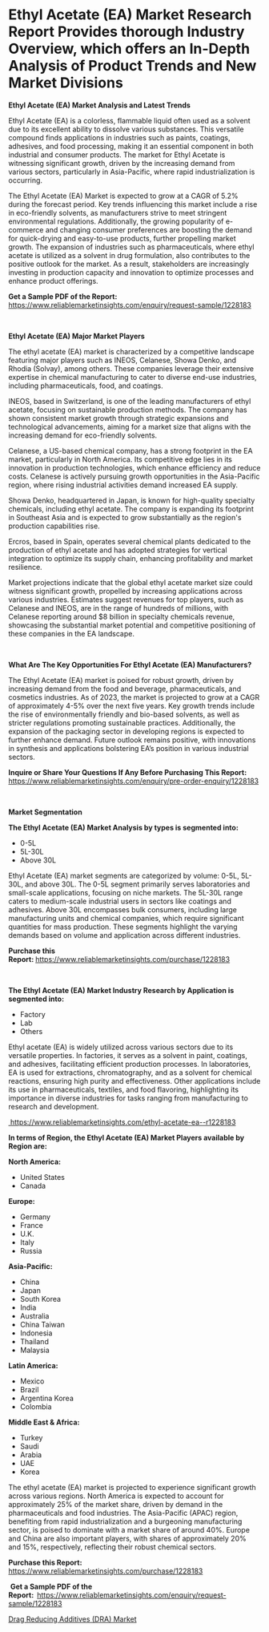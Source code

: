 <p><h1>Ethyl Acetate (EA) Market Research Report Provides thorough Industry Overview, which offers an In-Depth Analysis of Product Trends and New Market Divisions</h1></p><p><strong>Ethyl Acetate (EA) Market Analysis and Latest Trends</strong></p>
<p><p>Ethyl Acetate (EA) is a colorless, flammable liquid often used as a solvent due to its excellent ability to dissolve various substances. This versatile compound finds applications in industries such as paints, coatings, adhesives, and food processing, making it an essential component in both industrial and consumer products. The market for Ethyl Acetate is witnessing significant growth, driven by the increasing demand from various sectors, particularly in Asia-Pacific, where rapid industrialization is occurring.</p><p>The Ethyl Acetate (EA) Market is expected to grow at a CAGR of 5.2% during the forecast period. Key trends influencing this market include a rise in eco-friendly solvents, as manufacturers strive to meet stringent environmental regulations. Additionally, the growing popularity of e-commerce and changing consumer preferences are boosting the demand for quick-drying and easy-to-use products, further propelling market growth. The expansion of industries such as pharmaceuticals, where ethyl acetate is utilized as a solvent in drug formulation, also contributes to the positive outlook for the market. As a result, stakeholders are increasingly investing in production capacity and innovation to optimize processes and enhance product offerings.</p></p>
<p><strong>Get a Sample PDF of the Report:&nbsp;</strong> <a href="https://www.reliablemarketinsights.com/enquiry/request-sample/1228183?utm_campaign=2206&utm_medium=2&utm_source=Github&utm_content=ia&utm_term=02022025&utm_id=ethyl-acetate-ea">https://www.reliablemarketinsights.com/enquiry/request-sample/1228183</a></p>
<p>&nbsp;</p>
<p><strong>Ethyl Acetate (EA) Major Market Players</strong></p>
<p><p>The ethyl acetate (EA) market is characterized by a competitive landscape featuring major players such as INEOS, Celanese, Showa Denko, and Rhodia (Solvay), among others. These companies leverage their extensive expertise in chemical manufacturing to cater to diverse end-use industries, including pharmaceuticals, food, and coatings.</p><p>INEOS, based in Switzerland, is one of the leading manufacturers of ethyl acetate, focusing on sustainable production methods. The company has shown consistent market growth through strategic expansions and technological advancements, aiming for a market size that aligns with the increasing demand for eco-friendly solvents.</p><p>Celanese, a US-based chemical company, has a strong footprint in the EA market, particularly in North America. Its competitive edge lies in its innovation in production technologies, which enhance efficiency and reduce costs. Celanese is actively pursuing growth opportunities in the Asia-Pacific region, where rising industrial activities demand increased EA supply.</p><p>Showa Denko, headquartered in Japan, is known for high-quality specialty chemicals, including ethyl acetate. The company is expanding its footprint in Southeast Asia and is expected to grow substantially as the region's production capabilities rise.</p><p>Ercros, based in Spain, operates several chemical plants dedicated to the production of ethyl acetate and has adopted strategies for vertical integration to optimize its supply chain, enhancing profitability and market resilience.</p><p>Market projections indicate that the global ethyl acetate market size could witness significant growth, propelled by increasing applications across various industries. Estimates suggest revenues for top players, such as Celanese and INEOS, are in the range of hundreds of millions, with Celanese reporting around $8 billion in specialty chemicals revenue, showcasing the substantial market potential and competitive positioning of these companies in the EA landscape.</p></p>
<p>&nbsp;</p>
<p><strong>What Are The Key Opportunities For Ethyl Acetate (EA) Manufacturers?</strong></p>
<p><p>The Ethyl Acetate (EA) market is poised for robust growth, driven by increasing demand from the food and beverage, pharmaceuticals, and cosmetics industries. As of 2023, the market is projected to grow at a CAGR of approximately 4-5% over the next five years. Key growth trends include the rise of environmentally friendly and bio-based solvents, as well as stricter regulations promoting sustainable practices. Additionally, the expansion of the packaging sector in developing regions is expected to further enhance demand. Future outlook remains positive, with innovations in synthesis and applications bolstering EA’s position in various industrial sectors.</p></p>
<p><strong>Inquire or Share Your Questions If Any Before Purchasing This Report:</strong> <a href="https://www.reliablemarketinsights.com/enquiry/pre-order-enquiry/1228183?utm_campaign=2206&utm_medium=2&utm_source=Github&utm_content=ia&utm_term=02022025&utm_id=ethyl-acetate-ea">https://www.reliablemarketinsights.com/enquiry/pre-order-enquiry/1228183</a></p>
<p>&nbsp;</p>
<p><strong>Market Segmentation</strong></p>
<p><strong>The Ethyl Acetate (EA) Market Analysis by types is segmented into:</strong></p>
<p><ul><li>0-5L</li><li>5L-30L</li><li>Above 30L</li></ul></p>
<p><p>Ethyl Acetate (EA) market segments are categorized by volume: 0-5L, 5L-30L, and above 30L. The 0-5L segment primarily serves laboratories and small-scale applications, focusing on niche markets. The 5L-30L range caters to medium-scale industrial users in sectors like coatings and adhesives. Above 30L encompasses bulk consumers, including large manufacturing units and chemical companies, which require significant quantities for mass production. These segments highlight the varying demands based on volume and application across different industries.</p></p>
<p><strong>Purchase this Report:&nbsp;</strong><a href="https://www.reliablemarketinsights.com/purchase/1228183?utm_campaign=2206&utm_medium=2&utm_source=Github&utm_content=ia&utm_term=02022025&utm_id=ethyl-acetate-ea">https://www.reliablemarketinsights.com/purchase/1228183</a></p>
<p>&nbsp;</p>
<p><strong>The Ethyl Acetate (EA) Market Industry Research by Application is segmented into:</strong></p>
<p><ul><li>Factory</li><li>Lab</li><li>Others</li></ul></p>
<p><p>Ethyl acetate (EA) is widely utilized across various sectors due to its versatile properties. In factories, it serves as a solvent in paint, coatings, and adhesives, facilitating efficient production processes. In laboratories, EA is used for extractions, chromatography, and as a solvent for chemical reactions, ensuring high purity and effectiveness. Other applications include its use in pharmaceuticals, textiles, and food flavoring, highlighting its importance in diverse industries for tasks ranging from manufacturing to research and development.</p></p>
<p><a href="https://www.reliablemarketinsights.com/ethyl-acetate-ea--r1228183?utm_campaign=2206&utm_medium=2&utm_source=Github&utm_content=ia&utm_term=02022025&utm_id=ethyl-acetate-ea">&nbsp;https://www.reliablemarketinsights.com/ethyl-acetate-ea--r1228183</a></p>
<p><strong>In terms of Region, the Ethyl Acetate (EA) Market Players available by Region are:</strong></p>
<p>
    <p> <strong> North America: </strong>
        <ul>
            <li>United States</li>
            <li>Canada</li>
        </ul>
        </p> 
    <p> <strong> Europe: </strong>
        <ul>
            <li>Germany</li>
            <li>France</li>
            <li>U.K.</li>
            <li>Italy</li>
            <li>Russia</li>
        </ul>
        </p> 
    <p> <strong> Asia-Pacific: </strong>
        <ul>
            <li>China</li>
            <li>Japan</li>
            <li>South Korea</li>
            <li>India</li>
            <li>Australia</li>
            <li>China Taiwan</li>
            <li>Indonesia</li>
            <li>Thailand</li>
            <li>Malaysia</li>
        </ul>
        </p> 
    <p> <strong> Latin America: </strong>
        <ul>
            <li>Mexico</li>
            <li>Brazil</li>
            <li>Argentina Korea</li>
            <li>Colombia</li>
        </ul>
        </p> 
    <p> <strong> Middle East & Africa: </strong>
        <ul>
            <li>Turkey</li>
            <li>Saudi</li>
            <li>Arabia</li>
            <li>UAE</li>
            <li>Korea</li>
        </ul>
    </p>
    </p>
<p><p>The ethyl acetate (EA) market is projected to experience significant growth across various regions. North America is expected to account for approximately 25% of the market share, driven by demand in the pharmaceuticals and food industries. The Asia-Pacific (APAC) region, benefiting from rapid industrialization and a burgeoning manufacturing sector, is poised to dominate with a market share of around 40%. Europe and China are also important players, with shares of approximately 20% and 15%, respectively, reflecting their robust chemical sectors.</p></p>
<p><strong>Purchase this Report: </strong><a href="https://www.reliablemarketinsights.com/purchase/1228183?utm_campaign=2206&utm_medium=2&utm_source=Github&utm_content=ia&utm_term=02022025&utm_id=ethyl-acetate-ea">https://www.reliablemarketinsights.com/purchase/1228183</a></p>
<p>&nbsp;<strong>Get a Sample PDF of the Report:&nbsp;&nbsp;</strong><a href="https://www.reliablemarketinsights.com/enquiry/request-sample/1228183?utm_campaign=2206&utm_medium=2&utm_source=Github&utm_content=ia&utm_term=02022025&utm_id=ethyl-acetate-ea">https://www.reliablemarketinsights.com/enquiry/request-sample/1228183</a></p>
<p><strong></strong></p>
<p><p><a href="https://github.com/joannesouthgate/Market-Research-Report-List-5/blob/main/drag-reducing-additives-dra-market.md?utm_campaign=2206&utm_medium=2&utm_source=Github&utm_content=ia&utm_term=02022025&utm_id=ethyl-acetate-ea">Drag Reducing Additives (DRA) Market</a></p></p>